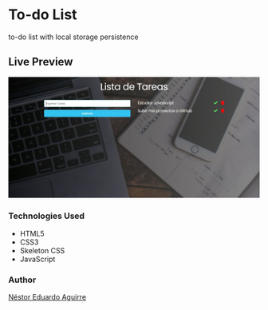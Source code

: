 # To-do List
to-do list with local storage persistence

## Live Preview

<p><a href="https://neduardoaguirre.github.io/to-do-list/" target="_blank"><img src="https://raw.githubusercontent.com/neduardoaguirre/to-do-list/master/img/live-preview.JPG"></a></p>

### Technologies Used

  - HTML5
  - CSS3
  - Skeleton CSS
  - JavaScript

### Author

[Néstor Eduardo Aguirre](https://www.linkedin.com/in/nestor-eduardo-aguirre/)
